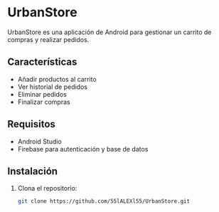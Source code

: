 # UrbanStore

UrbanStore es una aplicación de Android para gestionar un carrito de compras y realizar pedidos.

## Características

- Añadir productos al carrito
- Ver historial de pedidos
- Eliminar pedidos
- Finalizar compras

## Requisitos

- Android Studio
- Firebase para autenticación y base de datos

## Instalación

1. Clona el repositorio:
   ```bash
   git clone https://github.com/55lALEXl55/UrbanStore.git
